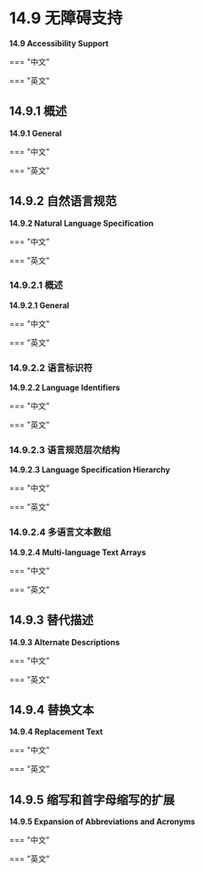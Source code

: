 # 14.9 无障碍支持

**14.9 Accessibility Support**

=== "中文"

=== "英文"


## 14.9.1 概述

**14.9.1 General**

=== "中文"

=== "英文"


## 14.9.2 自然语言规范

**14.9.2 Natural Language Specification**

=== "中文"

=== "英文"


### 14.9.2.1 概述

**14.9.2.1 General**

=== "中文"

=== "英文"


### 14.9.2.2 语言标识符

**14.9.2.2 Language Identifiers**

=== "中文"

=== "英文"


### 14.9.2.3 语言规范层次结构

**14.9.2.3 Language Specification Hierarchy**

=== "中文"

=== "英文"


### 14.9.2.4 多语言文本数组

**14.9.2.4 Multi-language Text Arrays**

=== "中文"

=== "英文"


## 14.9.3 替代描述

**14.9.3 Alternate Descriptions**

=== "中文"

=== "英文"


## 14.9.4 替换文本

**14.9.4 Replacement Text**

=== "中文"

=== "英文"


## 14.9.5 缩写和首字母缩写的扩展

**14.9.5 Expansion of Abbreviations and Acronyms**

=== "中文"

=== "英文"

